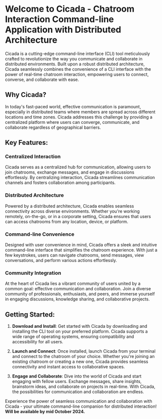 # Welcome to Cicada - Chatroom Interaction Command-line Application with Distributed Architecture

Cicada is a cutting-edge command-line interface (CLI) tool meticulously crafted to revolutionize the way you communicate and collaborate in distributed environments. Built upon a robust distributed architecture, Cicada seamlessly combines the convenience of a CLI interface with the power of real-time chatroom interaction, empowering users to connect, converse, and collaborate with ease.

## Why Cicada?

In today's fast-paced world, effective communication is paramount, especially in distributed teams where members are spread across different locations and time zones. Cicada addresses this challenge by providing a centralized platform where users can converge, communicate, and collaborate regardless of geographical barriers.

## Key Features:

### Centralized Interaction
Cicada serves as a centralized hub for communication, allowing users to join chatrooms, exchange messages, and engage in discussions effortlessly. By centralizing interaction, Cicada streamlines communication channels and fosters collaboration among participants.

### Distributed Architecture
Powered by a distributed architecture, Cicada enables seamless connectivity across diverse environments. Whether you're working remotely, on-the-go, or in a corporate setting, Cicada ensures that users can access chatrooms from any location, device, or platform.

### Command-line Convenience
Designed with user convenience in mind, Cicada offers a sleek and intuitive command-line interface that simplifies the chatroom experience. With just a few keystrokes, users can navigate chatrooms, send messages, view conversations, and perform various actions effortlessly.

### Community Integration
At the heart of Cicada lies a vibrant community of users united by a common goal: effective communication and collaboration. Join a diverse community of professionals, enthusiasts, and peers, and immerse yourself in engaging discussions, knowledge sharing, and collaborative projects.

## Getting Started:

1. **Download and Install**: Get started with Cicada by downloading and installing the CLI tool on your preferred platform. Cicada supports a wide range of operating systems, ensuring compatibility and accessibility for all users.

2. **Launch and Connect**: Once installed, launch Cicada from your terminal and connect to the chatroom of your choice. Whether you're joining an existing chatroom or creating a new one, Cicada provides seamless connectivity and instant access to collaborative spaces.

3. **Engage and Collaborate**: Dive into the world of Cicada and start engaging with fellow users. Exchange messages, share insights, brainstorm ideas, and collaborate on projects in real-time. With Cicada, the possibilities for communication and collaboration are endless.

Experience the power of seamless communication and collaboration with Cicada - your ultimate command-line companion for distributed interaction!
 **Will be available by mid October 2024.**
